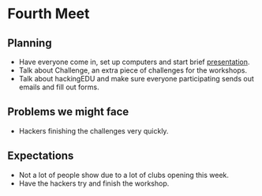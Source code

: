 # Fourth Meet

## Planning

- Have everyone come in, set up computers and start brief [presentation](https://github.com/SMHS-Programming/club/blob/37ad74038d0eb22fa6810818d2b1f939d2d7360c/meetings/9_28_Meeting_IV.pdf).
- Talk about Challenge, an extra piece of challenges for the workshops.
- Talk about hackingEDU and make sure everyone participating sends out emails
  and fill out forms.

## Problems we might face

- Hackers finishing the challenges very quickly.

## Expectations

- Not a lot of people show due to a lot of clubs opening this week.
- Have the hackers try and finish the workshop.

